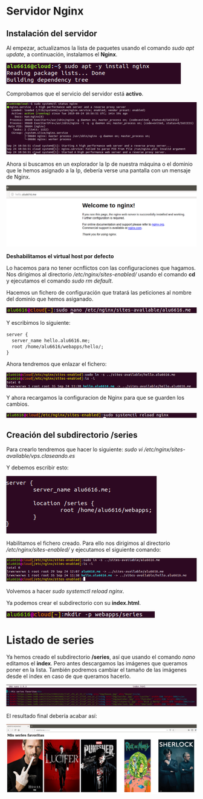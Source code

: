 # Servidor Nginx
## Instalación del servidor

Al empezar, actualizamos la lista de paquetes usando el comando *sudo apt update*, a continuación, instalamos el **Nginx**.

![Instalacion nginx](img/2.png)

Comprobamos que el servicio del servidor está **activo**.

![server activo](img/3.png)

Ahora si buscamos en un explorador la Ip de nuestra máquina o el dominio que le hemos asignado a la Ip, debería verse una pantalla con un mensaje de Nginx.

![inicio nginx](img/15.png)

**Deshabilitamos el virtual host por defecto**

Lo hacemos para no tener ocnflictos con las configuraciones que hagamos. Nos dirigimos al directorio */etc/nginx/sites-enabled/* usando el comando **cd** y ejecutamos el comando *sudo rm default*.

Hacemos un fichero de configuración que tratará las peticiones al nombre del dominio que hemos asiganado.

![sudo nano](img/525.png)

Y escribimos lo siguiente:

~~~
server {
  server_name hello.alu6616.me;
  root /home/alu6616/webapps/hello/;
}
~~~

Ahora tendremos que enlazar el fichero:

![enlace](img/10.png)

Y ahora recargamos la configuracion de Nginx para que se guarden los cambios.

![reload](img/11.png)

## Creación del subdirectorio /series

Para crearlo tendremos que hacer lo siguiente: *sudo vi /etc/nginx/sites-available/vps.claseando.es*

Y debemos escribir esto:

![creacion subdirectorio](img/527.png)

Habilitamos el fichero creado. Para ello nos dirigimos al directorio */etc/nginx/sites-enabled/* y ejecutamos el siguiente comando:

![activación](img/13.png)

Volvemos a hacer *sudo systemctl reload nginx*.

Ya podemos crear el subdirectorio con su **index.html**.

![index](img/526.png)

# Listado de series

Ya hemos creado el subdirectorio **/series**, así que usando el comando *nano* editamos el **index**. Pero antes descargamos las imágenes que queramos poner en la lista. También podremos cambiar el tamaño de las imágenes desde el index en caso de que queramos hacerlo.

![imagenes index](img/18.png)

El resultado final debería acabar así:

![final](img/19.png)
